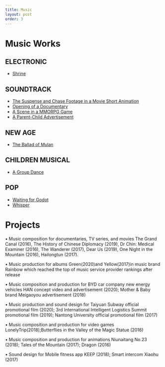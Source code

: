```yaml
---
title: Music
layout: post
order: 3
---
```


# Music Works

## ELECTRONIC
- [Shrine](https://soundcloud.com/ziwei-wang-322204468/shrine?utm_source=clipboard&utm_medium=text&utm_campaign=social_sharing)

## SOUNDTRACK
- [The Suspense and Chase Footage in a Movie Short Animation](https://youtu.be/QRZ4FCF8Pnw)
- [Opening of a Documentary](https://youtu.be/-Y6yujEnBMM)
- [A Scene in a MMORPG Game](https://soundcloud.com/ziwei-wang-322204468/northern-song-dynasty-imperial-academy?utm_source=clipboard&utm_medium=text&utm_campaign=social_sharing)
- [A Parent-Child Advertisement](https://youtu.be/0gLrT2AdCiA)

## NEW AGE
- [The Ballad of Mulan](https://youtu.be/iWwAQITBK5E)

## CHILDREN MUSICAL
- [A Group Dance](https://youtu.be/DywNPGZ625M)

## POP
- [Waiting for Godot](https://youtu.be/RRR4CsYogyQ)
- [Whisper](https://youtu.be/HMLTKPxH37Y)


# Projects

• Music composition for documentaries, TV series, and movies The Grand Canal (2016), The History of
Chinese Diplomacy (2019), Dr Chin: Medical Examiner (2016), The Wanderer (2017), Dear Us (2019), One
Night in the Mountain (2016), Hailongtun (2017).

• Music production for albums Green(2020)and Yellow(2017)in music brand Rainbow which reached the top
of music service provider rankings after release

• Music composition and production for BYD car company new energy vehicles HAN concept video and advertisement (2020); Mother & Baby brand Meigaoyou advertisement (2018)

• Music production and sound design for Taiyuan Subway official promotional film (2020); 3rd International
Intelligent Logistics Summit promotional film (2019); Nantong University official promotional film (2017)

• Music composition and production for video games LonelyTrip(2018);Butterflies in the Valley of the Magic
Statue (2016)

• Music composition and production for animations Niunaitang No.23 (2018); Tales of the Mountain (2017);
Dragon (2016)

• Sound design for Mobile fitness app KEEP (2018); Smart intercom Xiaohu (2017)